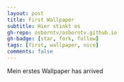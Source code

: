 ```yaml
---
layout: post
title: First Wallpaper
subtitle: Hier stinkt es
gh-repo: osborntv/osborntv.github.io
gh-badge: [star, fork, follow]
tags: [first, wallpaper, nice]
comments: false
---
```


Mein erstes Wallpaper has arrived
